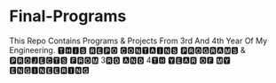 # Final-Programs
 This Repo Contains Programs & Projects From 3rd And 4th Year Of My Engineering.
🆃🅷🅸🆂 🆁🅴🅿🅾 🅲🅾🅽🆃🅰🅸🅽🆂 🅿🆁🅾🅶🆁🅰🅼🆂 & 🅿🆁🅾🅹🅴🅲🆃🆂 🅵🆁🅾🅼 3🆁🅳 🅰🅽🅳 4🆃🅷 🆈🅴🅰🆁 🅾🅵 🅼🆈 🅴🅽🅶🅸🅽🅴🅴🆁🅸🅽🅶
